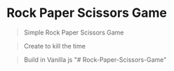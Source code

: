 # Rock Paper Scissors Game

> Simple Rock Paper Scissors Game

> Create to kill the time

> Build in Vanilla js
"# Rock-Paper-Scissors-Game" 
